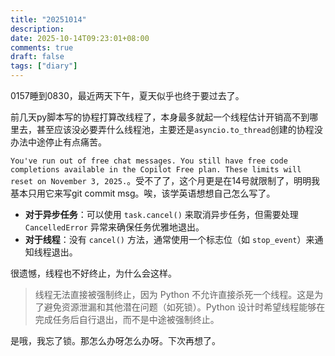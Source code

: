 ```yaml
---
title: "20251014"
description: 
date: 2025-10-14T09:23:01+08:00
comments: true
draft: false
tags: ["diary"]
---
```

0157睡到0830，最近两天下午，夏天似乎也终于要过去了。

前几天py脚本写的协程打算改线程了，本身最多就起一个线程估计开销高不到哪里去，甚至应该没必要弄什么线程池，主要还是`asyncio.to_thread`创建的协程没办法中途停止有点痛苦。

`You've run out of free chat messages. You still have free code completions available in the Copilot Free plan. These limits will reset on November 3, 2025.`。受不了了，这个月更是在14号就限制了，明明我基本只用它来写git commit msg。唉，该学英语想想自己怎么写了。

* **对于异步任务**：可以使用 `task.cancel()` 来取消异步任务，但需要处理 `CancelledError` 异常来确保任务优雅地退出。
* **对于线程**：没有 `cancel()` 方法，通常使用一个标志位（如 `stop_event`）来通知线程退出。

很遗憾，线程也不好终止，为什么会这样。

> 线程无法直接被强制终止，因为 Python 不允许直接杀死一个线程。这是为了避免资源泄漏和其他潜在问题（如死锁）。Python 设计时希望线程能够在完成任务后自行退出，而不是中途被强制终止。

是哦，我忘了锁。那怎么办呀怎么办呀。下次再想了。


